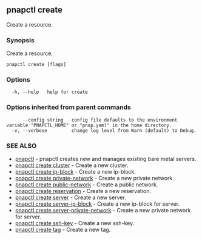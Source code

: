 ## pnapctl create

Create a resource.

### Synopsis

Create a resource.

```
pnapctl create [flags]
```

### Options

```
  -h, --help   help for create
```

### Options inherited from parent commands

```
      --config string   config file defaults to the environment variable "PNAPCTL_HOME" or "pnap.yaml" in the home directory.
  -v, --verbose         change log level from Warn (default) to Debug.
```

### SEE ALSO

* [pnapctl](pnapctl.md)	 - pnapctl creates new and manages existing bare metal servers.
* [pnapctl create cluster](pnapctl_create_cluster.md)	 - Create a new cluster.
* [pnapctl create ip-block](pnapctl_create_ip-block.md)	 - Create a new ip-block.
* [pnapctl create private-network](pnapctl_create_private-network.md)	 - Create a new private network.
* [pnapctl create public-network](pnapctl_create_public-network.md)	 - Create a public network.
* [pnapctl create reservation](pnapctl_create_reservation.md)	 - Create a new reservation.
* [pnapctl create server](pnapctl_create_server.md)	 - Create a new server.
* [pnapctl create server-ip-block](pnapctl_create_server-ip-block.md)	 - Create a new ip-block for server.
* [pnapctl create server-private-network](pnapctl_create_server-private-network.md)	 - Create a new private network for server.
* [pnapctl create ssh-key](pnapctl_create_ssh-key.md)	 - Create a new ssh-key.
* [pnapctl create tag](pnapctl_create_tag.md)	 - Create a new tag.

